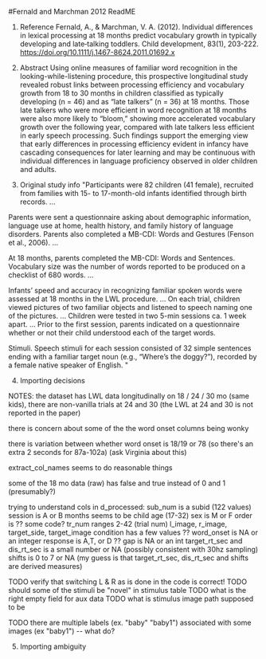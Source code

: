 #Fernald and Marchman 2012 ReadME

1. Reference
Fernald, A., & Marchman, V. A. (2012). Individual differences in lexical processing at 18 months predict vocabulary growth in typically developing and late‐talking toddlers. Child development, 83(1), 203-222.  https://doi.org/10.1111/j.1467-8624.2011.01692.x

2. Abstract
Using online measures of familiar word recognition in the looking-while-listening procedure, this prospective longitudinal study revealed robust links between processing efficiency and vocabulary growth from 18 to 30 months in children classified as typically developing (n = 46) and as “late talkers” (n = 36) at 18 months. Those late talkers who were more efficient in word recognition at 18 months were also more likely to “bloom,” showing more accelerated vocabulary growth over the following year, compared with late talkers less efficient in early speech processing. Such findings support the emerging view that early differences in processing efficiency evident in infancy have cascading consequences for later learning and may be continuous with individual differences in language proficiency observed in older children and adults.

3. Original study info
"Participants were 82 children (41 female), recruited from families with 15- to 17-month-old infants identified through birth records. ...

Parents were sent a questionnaire asking about demographic information, language use at home, health history, and family history of language disorders. Parents also completed a MB-CDI: Words and Gestures (Fenson et al., 2006). ...

At 18 months, parents completed the MB-CDI: Words and Sentences. Vocabulary size was the number of words reported to be produced on a checklist of 680 words. ...

Infants’ speed and accuracy in recognizing familiar spoken words were assessed at 18 months in the LWL procedure. ... On each trial, children viewed pictures of two familiar objects and listened to speech naming one of the pictures. ... Children were tested in two 5-min sessions ca. 1 week apart. ... Prior to the first session, parents indicated on a questionnaire whether or not their child understood each of the target words.

Stimuli. Speech stimuli for each session consisted of 32 simple sentences ending with a familiar target noun (e.g., “Where’s the doggy?”), recorded by a female native speaker of English. 
"

4. Importing decisions

NOTES: 
the dataset has LWL data longitudinally on 18 / 24 / 30 mo (same kids), there are non-vanilla trials at 24 and 30 (the LWL at 24 and 30 is not reported in the paper)

there is concern about some of the the word onset columns being wonky 

there is variation between whether word onset is 18/19 or 78 (so there's an extra 2 seconds for 87a-102a) (ask Virginia about this)

extract_col_names seems to do reasonable things

some of the 18 mo data (raw) has false and true instead of 0 and 1 (presumably?)

trying to understand cols in d_processed:
sub_num is a subid (122 values)
session is A or B
months seems to be child age (17-32)
sex is M or F
order is ?? some code?
tr_num ranges 2-42 (trial num)
l_image, r_image, target_side, target_image
condition has a few values ??
word_onset is NA or an integer
response is A,T, or D ??
gap is NA or an int
target_rt_sec and dis_rt_sec is a small number or NA (possibly consistent with 30hz sampling)
shifts is 0 to 7 or NA (my guess is that target_rt_sec, dis_rt_sec and shifts are derived measures)

TODO verify that switching L & R as is done in the code is correct!
TODO should some of the stimuli be "novel" in stimulus table
TODO what is the right empty field for aux data
TODO what is stimulus image path supposed to be 

TODO there are multiple labels (ex. "baby" "baby1") associated with some images (ex "baby1") -- what do? 


5. Importing ambiguity
